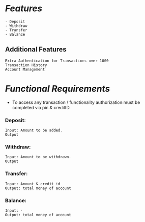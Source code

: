 # _Features_
```
- Deposit
- Withdraw
- Transfer
- Balance
```
## Additional Features
```
Extra Authentication for Transactions over 1000
Transaction History
Account Management
```

# _Functional Requirements_

[//]: # (- Every client will have an account with &#40;the possibility of&#41; multiple credit creditCards.)
- To access any transaction / functionality authorization must be completed via pin & creditID.

[//]: # (```)

[//]: # (Account:                                    |  CreditCard:)

[//]: # (IBAN, Amount, Credit Cards, Person Details  | ID, Pin, Amount)

[//]: # (```)

### Deposit:
```
Input: Amount to be added.
Output
```

### Withdraw:
```
Input: Amount to be withdrawn.
Output
```

### Transfer:
```
Input: Amount & credit id
Output: total money of account
```

### Balance:
```
Input: -
Output: total money of account
```



